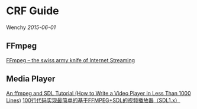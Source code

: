 CRF Guide
=====================
Wenchy *2015-06-01*

## FFmpeg
[FFmpeg – the swiss army knife of Internet Streaming](https://sonnati.wordpress.com/2011/07/11/ffmpeg-the-swiss-army-knife-of-internet-streaming-part-i/)

## Media Player
[An ffmpeg and SDL Tutorial (How to Write a Video Player in Less Than 1000 Lines)](http://dranger.com/ffmpeg/ffmpeg.html)
[100行代码实现最简单的基于FFMPEG+SDL的视频播放器（SDL1.x）](http://blog.csdn.net/leixiaohua1020/article/details/8652605)

